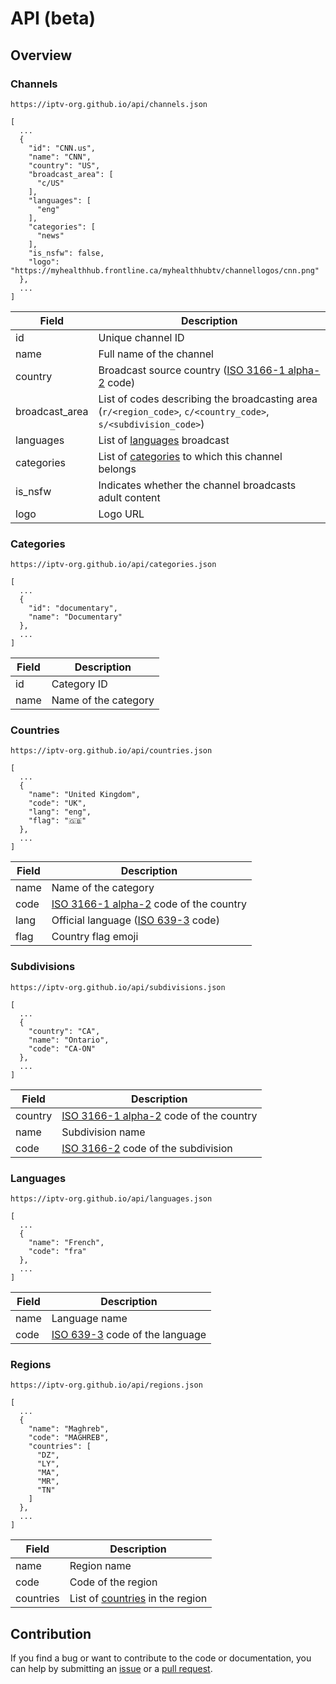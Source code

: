 # API (beta)

## Overview

### Channels

```
https://iptv-org.github.io/api/channels.json
```

```
[
  ...
  {
    "id": "CNN.us",
    "name": "CNN",
    "country": "US",
    "broadcast_area": [
      "c/US"
    ],
    "languages": [
      "eng"
    ],
    "categories": [
      "news"
    ],
    "is_nsfw": false,
    "logo": "https://myhealthhub.frontline.ca/myhealthhubtv/channellogos/cnn.png"
  },
  ...
]
```

| Field          | Description                                                                                                    |
| -------------- | -------------------------------------------------------------------------------------------------------------- |
| id             | Unique channel ID                                                                                              |
| name           | Full name of the channel                                                                                       |
| country        | Broadcast source country ([ISO 3166-1 alpha-2](https://en.wikipedia.org/wiki/ISO_3166-1_alpha-2) code)         |
| broadcast_area | List of codes describing the broadcasting area (`r/<region_code>`, `c/<country_code>`, `s/<subdivision_code>`) |
| languages      | List of [languages](database/languages.csv) broadcast                                                          |
| categories     | List of [categories](database/categories.csv) to which this channel belongs                                    |
| is_nsfw        | Indicates whether the channel broadcasts adult content                                                         |
| logo           | Logo URL                                                                                                       |

### Categories

```
https://iptv-org.github.io/api/categories.json
```

```
[
  ...
  {
    "id": "documentary",
    "name": "Documentary"
  },
  ...
]
```

| Field | Description          |
| ----- | -------------------- |
| id    | Category ID          |
| name  | Name of the category |

### Countries

```
https://iptv-org.github.io/api/countries.json
```

```
[
  ...
  {
    "name": "United Kingdom",
    "code": "UK",
    "lang": "eng",
    "flag": "🇬🇧"
  },
  ...
]
```

| Field | Description                                                                                |
| ----- | ------------------------------------------------------------------------------------------ |
| name  | Name of the category                                                                       |
| code  | [ISO 3166-1 alpha-2](https://en.wikipedia.org/wiki/ISO_3166-1_alpha-2) code of the country |
| lang  | Official language ([ISO 639-3](https://en.wikipedia.org/wiki/ISO_639-3) code)              |
| flag  | Country flag emoji                                                                         |

### Subdivisions

```
https://iptv-org.github.io/api/subdivisions.json
```

```
[
  ...
  {
    "country": "CA",
    "name": "Ontario",
    "code": "CA-ON"
  },
  ...
]
```

| Field   | Description                                                                                |
| ------- | ------------------------------------------------------------------------------------------ |
| country | [ISO 3166-1 alpha-2](https://en.wikipedia.org/wiki/ISO_3166-1_alpha-2) code of the country |
| name    | Subdivision name                                                                           |
| code    | [ISO 3166-2](https://en.wikipedia.org/wiki/ISO_3166-1_alpha-2) code of the subdivision     |

### Languages

```
https://iptv-org.github.io/api/languages.json
```

```
[
  ...
  {
    "name": "French",
    "code": "fra"
  },
  ...
]
```

| Field | Description                                                               |
| ----- | ------------------------------------------------------------------------- |
| name  | Language name                                                             |
| code  | [ISO 639-3](https://en.wikipedia.org/wiki/ISO_639-3) code of the language |

### Regions

```
https://iptv-org.github.io/api/regions.json
```

```
[
  ...
  {
    "name": "Maghreb",
    "code": "MAGHREB",
    "countries": [
      "DZ",
      "LY",
      "MA",
      "MR",
      "TN"
    ]
  },
  ...
]
```

| Field     | Description                                               |
| --------- | --------------------------------------------------------- |
| name      | Region name                                               |
| code      | Code of the region                                        |
| countries | List of [countries](database/countries.csv) in the region |

## Contribution

If you find a bug or want to contribute to the code or documentation, you can help by submitting an [issue](https://github.com/iptv-org/api/issues) or a [pull request](https://github.com/iptv-org/api/pulls).
